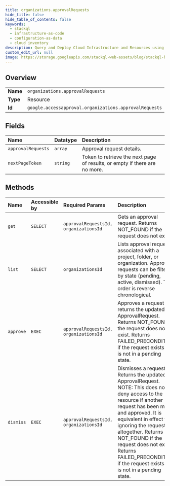 ```yaml
---
title: organizations.approvalRequests
hide_title: false
hide_table_of_contents: false
keywords:
  - stackql
  - infrastructure-as-code
  - configuration-as-data
  - cloud inventory
description: Query and Deploy Cloud Infrastructure and Resources using SQL
custom_edit_url: null
image: https://storage.googleapis.com/stackql-web-assets/blog/stackql-blog-post-featured-image.png
---
```

  
    

## Overview
<table><tbody>
<tr><td><b>Name</b></td><td><code>organizations.approvalRequests</code></td></tr>
<tr><td><b>Type</b></td><td>Resource</td></tr>
<tr><td><b>Id</b></td><td><code>google.accessapproval.organizations.approvalRequests</code></td></tr>
</tbody></table>

## Fields
| Name | Datatype | Description |
|:-----|:---------|:------------|
| `approvalRequests` | `array` | Approval request details. |
| `nextPageToken` | `string` | Token to retrieve the next page of results, or empty if there are no more. |
## Methods
| Name | Accessible by | Required Params | Description |
|:-----|:--------------|:----------------|:------------|
| `get` | `SELECT` | `approvalRequestsId, organizationsId` | Gets an approval request. Returns NOT_FOUND if the request does not exist. |
| `list` | `SELECT` | `organizationsId` | Lists approval requests associated with a project, folder, or organization. Approval requests can be filtered by state (pending, active, dismissed). The order is reverse chronological. |
| `approve` | `EXEC` | `approvalRequestsId, organizationsId` | Approves a request and returns the updated ApprovalRequest. Returns NOT_FOUND if the request does not exist. Returns FAILED_PRECONDITION if the request exists but is not in a pending state. |
| `dismiss` | `EXEC` | `approvalRequestsId, organizationsId` | Dismisses a request. Returns the updated ApprovalRequest. NOTE: This does not deny access to the resource if another request has been made and approved. It is equivalent in effect to ignoring the request altogether. Returns NOT_FOUND if the request does not exist. Returns FAILED_PRECONDITION if the request exists but is not in a pending state. |

